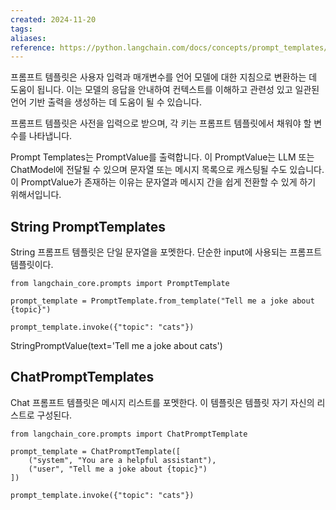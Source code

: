 ```yaml
---
created: 2024-11-20
tags: 
aliases: 
reference: https://python.langchain.com/docs/concepts/prompt_templates/
---
```

프롬프트 템플릿은 사용자 입력과 매개변수를 언어 모델에 대한 지침으로 변환하는 데 도움이 됩니다. 이는 모델의 응답을 안내하여 컨텍스트를 이해하고 관련성 있고 일관된 언어 기반 출력을 생성하는 데 도움이 될 수 있습니다.

프롬프트 템플릿은 사전을 입력으로 받으며, 각 키는 프롬프트 템플릿에서 채워야 할 변수를 나타냅니다.

Prompt Templates는 PromptValue를 출력합니다. 이 PromptValue는 LLM 또는 ChatModel에 전달될 수 있으며 문자열 또는 메시지 목록으로 캐스팅될 수도 있습니다. 이 PromptValue가 존재하는 이유는 문자열과 메시지 간을 쉽게 전환할 수 있게 하기 위해서입니다.

## String PromptTemplates
String 프롬프트 템플릿은 단일 문자열을 포멧한다. 단순한 input에 사용되는 프롬프트 템플릿이다.

```
from langchain_core.prompts import PromptTemplate

prompt_template = PromptTemplate.from_template("Tell me a joke about {topic}")

prompt_template.invoke({"topic": "cats"})
```
StringPromptValue(text='Tell me a joke about cats')

## ChatPromptTemplates
Chat 프롬프트 템플릿은 메시지 리스트를 포멧한다.
이 템플릿은 템플릿 자기 자신의 리스트로 구성된다.

```
from langchain_core.prompts import ChatPromptTemplate

prompt_template = ChatPromptTemplate([
    ("system", "You are a helpful assistant"),
    ("user", "Tell me a joke about {topic}")
])

prompt_template.invoke({"topic": "cats"})
```

